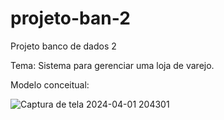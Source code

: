 # projeto-ban-2
Projeto banco de dados 2

Tema: Sistema para gerenciar uma loja de varejo.

Modelo conceitual:


![Captura de tela 2024-04-01 204301](https://github.com/Mateus-Mannes/projeto-ban-2/assets/64140337/1766145d-0531-4372-9fb5-f62023174cec)
